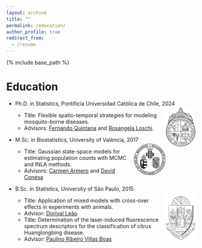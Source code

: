 ```yaml
---
layout: archive
title: ""
permalink: /education/
author_profile: true
redirect_from:
  - /resume
---
```


{% include base_path %}

Education
======

* Ph.D. in Statistics, Pontificia Universidad Católica de Chile, 2024
<br/><img align="right" width="80" src='/images/UClogo.jpg'>
  * Title: Flexible spatio-temporal strategies for modeling mosquito-borne diseases.
  * Advisors: [Fernando Quintana](http://www.mat.uc.cl/~quintana/) and [Rosangela Loschi](https://www.est.ufmg.br/~loschi/).

* M.Sc. in Biostatistics, University of València, 2017
<br/><img align="right" width="85" src='/images/UVlogo.png'>
  * Title: Gaussian state-space models for estimating population counts with MCMC and INLA methods.
  * Advisors: [Carmen Armero](https://www.uv.es/armero/) and [David Conesa](https://www.uv.es/conesa/)
 
* B.Sc. in Statistics, University of São Paulo, 2015
<br/><img align="right" width="80" src='/images/USPlogo3.png'>
  * Title: Application of mixed models with cross-over effects in experiments with animals.
  * Advisor: [Dorival Leão](https://www.estatcamp.com/equipe-estatcamp)
  * Title: Determination of the laser-induced fluorescence spectrum descriptors for the classification of citrus Huanglongbing disease.
  * Advisor: [Paulino Ribeiro Villas Boas](https://www.embrapa.br/equipe/-/empregado/349077/paulino-ribeiro-villas-boas)
